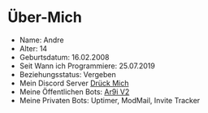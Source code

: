 # Über-Mich
- Name: Andre
- Alter: 14
- Geburtsdatum: 16.02.2008
- Seit Wann ich Programmiere: 25.07.2019
- Beziehungsstatus: Vergeben
- Mein Discord Server [Drück Mich](https://discord.gg/dUYDqkTC4F)
- Meine Öffentlichen Bots: [Ar9i V2](https://discord.com/api/oauth2/authorize?client_id=950925114420109313&permissions=8&scope=bot%20applications.commands)
- Meine Privaten Bots: Uptimer, ModMail, Invite Tracker

